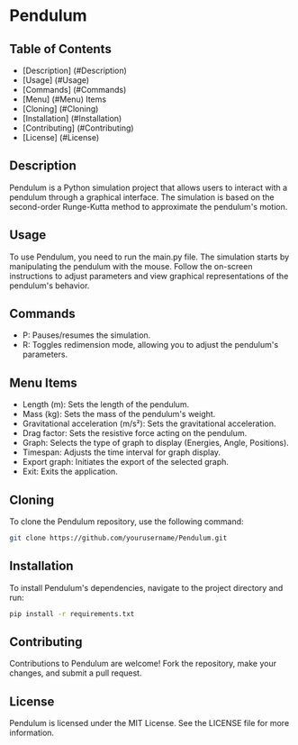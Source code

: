# Pendulum

## Table of Contents

- [Description] (#Description)
- [Usage] (#Usage)
- [Commands] (#Commands)
- [Menu] (#Menu) Items
- [Cloning] (#Cloning)
- [Installation] (#Installation)
- [Contributing] (#Contributing)
- [License] (#License)

## Description

Pendulum is a Python simulation project that allows users to interact with a pendulum through a graphical interface. The simulation is based on the second-order Runge-Kutta method to approximate the pendulum's motion.

## Usage

To use Pendulum, you need to run the main.py file. The simulation starts by manipulating the pendulum with the mouse. Follow the on-screen instructions to adjust parameters and view graphical representations of the pendulum's behavior.

## Commands

- P: Pauses/resumes the simulation.
- R: Toggles redimension mode, allowing you to adjust the pendulum's parameters.

## Menu Items

- Length (m): Sets the length of the pendulum.
- Mass (kg): Sets the mass of the pendulum's weight.
- Gravitational acceleration (m/s²): Sets the gravitational acceleration.
- Drag factor: Sets the resistive force acting on the pendulum.
- Graph: Selects the type of graph to display (Energies, Angle, Positions).
- Timespan: Adjusts the time interval for graph display.
- Export graph: Initiates the export of the selected graph.
- Exit: Exits the application.

## Cloning 
To clone the Pendulum repository, use the following command:

```bash
git clone https://github.com/yourusername/Pendulum.git
```
## Installation

To install Pendulum's dependencies, navigate to the project directory and run:

```bash
pip install -r requirements.txt
```

## Contributing
Contributions to Pendulum are welcome! Fork the repository, make your changes, and submit a pull request.

## License
Pendulum is licensed under the MIT License. See the LICENSE file for more information.